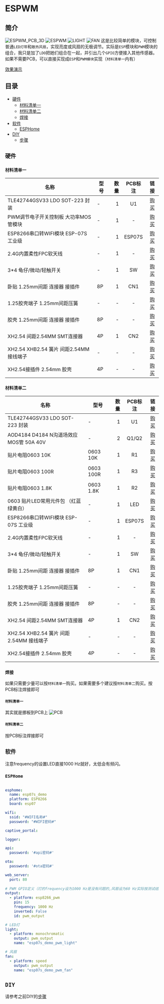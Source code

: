 
# ESPWM

## 简介

![ESPWM_PCB_3D](./img/ESPWM_PCB_3D.png)
![ESPWM](./img/ESPWM.jpg)
![LIGHT](./img/LIGHT.jpg)
![FAN](./img/FAN.jpg)
这是比较简单的模块，可控制普通`LED灯带`和`散热风扇`，实现亮度或风扇的无极调节。实际是`ESP`模块和`PWM`模块的组合，我只是加了`LDO`把她们组合在一起，并引出几个`GPIO`方便接入其他传感器。如果不需要PCB，可以直接买现成`ESP`和`PWM模块`实现（`材料清单一`内有）

[效果演示](https://www.bilibili.com/video/BV1wy4y1u7Bx)


## 目录

* [硬件](#硬件)
    * [材料清单一](#材料清单一)
    * [材料清单二](#材料清单二)
    * [焊接](#焊接)
* [软件](#软件)
    * [ESPHome](#ESPHome)
* [DIY](#DIY)
    * [步骤](#步骤)

## `硬件`

### `材料清单一`

| 名称 | 型号 | 数量 | PCB标注 | 链接 |
| ----- | ----- | ----: | :----: | :----: |
| TLE42744GSV33 LDO SOT-223 封装 | - | 1 | U1 | [购买](https://item.taobao.com/item.htm?id=596175129159) |
| PWM调节电子开关控制板 大功率MOS管模块 | - | 1 | - | [购买](https://item.taobao.com/item.htm?id=558594541986) |
| ESP8266串口转WIFI模块 ESP-07S 工业级 | - | 1 | ESP07S | [购买](https://item.taobao.com/item.htm?id=536432661872) |
| 2.4G内置柔性FPC软天线 | - | 1 | - | [购买](https://item.taobao.com/item.htm?id=574057911861) |
| 3*4 龟仔/微动/轻触开关 | - | 1 | SW | [购买](https://item.taobao.com/item.htm?id=546724645617) |
| 卧贴 1.25mm间距 连接器 接插件 | 8P | 1 | CN1 | [购买](https://item.taobao.com/item.htm?id=528819360986) |
| 1.25胶壳端子 1.25mm间距压簧 | - | - | - | [购买](https://item.taobao.com/item.htm?id=528804501334) |
| 胶壳 1.25mm间距 连接器 接插件 | 8P | - | - | [购买](https://item.taobao.com/item.htm?id=528730091171) |
| XH2.54 间距2.54MM SMT连接器 | 4P | 1 | CN2 | [购买](https://item.taobao.com/item.htm?id=553190289846) |
| XH2.54 XHB2.54 簧片 间距2.54MM 接线端子 | - | - | - | [购买](https://item.taobao.com/item.htm?id=522575889276) |
| XH2.54接插件 2.54mm 胶壳 | 4P | - | - | [购买](https://item.taobao.com/item.htm?id=522578104271) |

### `材料清单二`

| 名称 | 型号 | 数量 | PCB标注 | 链接 |
| ----- | ----- | ----: | :----: | :----: |
| TLE42744GSV33 LDO SOT-223 封装 | - | 1 | U1 | [购买](https://item.taobao.com/item.htm?id=596175129159) |
| AOD4184 D4184 N沟道场效应MOS管 50A 40V | - | 2 | Q1/Q2 | [购买](https://item.taobao.com/item.htm?id=621661261124) |
| 贴片电阻0603 10K | 0603 10K | 1 | R1 | [购买](https://item.taobao.com/item.htm?id=642138541174) |
| 贴片电阻0603 100R | 0603 100R | 1 | R3 | [购买](https://item.taobao.com/item.htm?id=642138541174) |
| 贴片电阻0603 1.8K | 0603 1.8K | 1 | R2 | [购买](https://item.taobao.com/item.htm?id=642140285577) |
| 0603 贴片LED常用元件包 （红蓝绿黄白） | - | 1 | LED | [购买](https://item.taobao.com/item.htm?id=526211410115) |
| ESP8266串口转WIFI模块 ESP-07S 工业级 | - | 1 | ESP07S | [购买](https://item.taobao.com/item.htm?id=536432661872) |
| 2.4G内置柔性FPC软天线 | - | 1 | - | [购买](https://item.taobao.com/item.htm?id=574057911861) |
| 3*4 龟仔/微动/轻触开关 | - | 1 | SW | [购买](https://item.taobao.com/item.htm?id=546724645617) |
| 卧贴 1.25mm间距 连接器 接插件 | 8P | 1 | CN1 | [购买](https://item.taobao.com/item.htm?id=528819360986) |
| 1.25胶壳端子 1.25mm间距压簧 | - | - | - | [购买](https://item.taobao.com/item.htm?id=528804501334) |
| 胶壳 1.25mm间距 连接器 接插件 | 8P | - | - | [购买](https://item.taobao.com/item.htm?id=528730091171) |
| XH2.54 间距2.54MM SMT连接器 | 4P | 1 | CN2 | [购买](https://item.taobao.com/item.htm?id=553190289846) |
| XH2.54 XHB2.54 簧片 间距2.54MM 接线端子 | - | - | - | [购买](https://item.taobao.com/item.htm?id=522575889276) |
| XH2.54接插件 2.54mm 胶壳 | 4P | - | - | [购买](https://item.taobao.com/item.htm?id=522578104271) |

### `焊接`

如果只需要少量可以按`材料清单一`购买。如果需要多个建议按`材料清单二`购买。按PCB标注焊接即可

#### `材料清单一`
其实就是挪板到PCB上
![PCB](./img/PCB.png)

#### `材料清单二`

按PCB标注焊接即可

## `软件`

注意frequency的设置LED直接1000 Hz就好，太低会有频闪。

### `ESPHome`

```yaml

esphome:
  name: esp07s_demo
  platform: ESP8266
  board: esp07

wifi:
  ssid: "#WIFI名称#"
  password: "#WIFI密码#"

captive_portal:

logger:

api:
  password: '#api密码#'

ota:
  password: '#ota密码#'

web_server:
  port: 80
  
# PWM GPIO定义（灯的frequency设为1000 Hz是没有问题的,风扇设为60 Hz实际按测试结果为准）
output:
  - platform: esp8266_pwm
    pin: 15
    frequency: 1000 Hz
    inverted: False
    id: pwm_output

# LED灯
light:
  - platform: monochromatic
    output: pwm_output
    name: "esp07s_demo_pwm_light"

# 风扇
fan:
  - platform: speed
    output: pwm_output
    name: "esp07s_demo_pwm_fan"

```

## `DIY`

请参考之前DIY的[步骤](https://github.com/liwei19920307/S5in1#%E6%AD%A5%E9%AA%A4)
